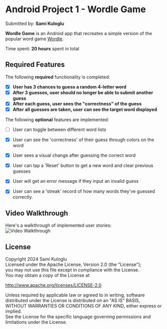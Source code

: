 # Android Project 1 - Wordle Game
Submitted by: **Sami Kuloglu**  

**Wordle Game** is an Android app that recreates a simple version of the popular word game [Wordle](https://www.nytimes.com/games/wordle/index.html).

Time spent: **20 hours** spent in total  

## Required Features  
The following **required** functionality is completed:  
- [x] **User has 3 chances to guess a random 4-letter word**  
- [x] **After 3 guesses, user should no longer be able to submit another guess**  
- [x] **After each guess, user sees the "correctness" of the guess**  
- [x] **After all guesses are taken, user can see the target word displayed**  

The following **optional** features are implemented:  
- [ ] User can toggle between different word lists  
- [x] User can see the 'correctness' of their guess through colors on the word  
- [x] User sees a visual change after guessing the correct word  
- [x] User can tap a 'Reset' button to get a new word and clear previous guesses  
- [x] User will get an error message if they input an invalid guess  
- [x] User can see a 'streak' record of how many words they've guessed correctly.  


## Video Walkthrough  
Here's a walkthrough of implemented user stories:  
<img src='' title='Video Walkthrough' width='' alt='Video Walkthrough' />  



## License  
Copyright 2024 Sami Kuloglu  
Licensed under the Apache License, Version 2.0 (the "License");  
you may not use this file except in compliance with the License.  
You may obtain a copy of the License at  

http://www.apache.org/licenses/LICENSE-2.0  

Unless required by applicable law or agreed to in writing, software  
distributed under the License is distributed on an "AS IS" BASIS,  
WITHOUT WARRANTIES OR CONDITIONS OF ANY KIND, either express or implied.  
See the License for the specific language governing permissions and  
limitations under the License.
